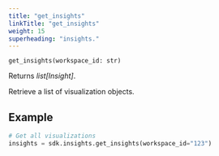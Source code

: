 ```yaml
---
title: "get_insights"
linkTitle: "get_insights"
weight: 15
superheading: "insights."
---
```


<!-- TODO -->

``get_insights(workspace_id: str)``

Returns *list[Insight]*.

Retrieve a list of visualization objects.

## Example

```Python
# Get all visualizations
insights = sdk.insights.get_insights(workspace_id="123")
```
